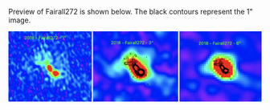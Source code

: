 Preview of Fairall272 is shown below. The black contours represent the 1" image. 

![Fairall272](Fairall272.png "Fairall272")
